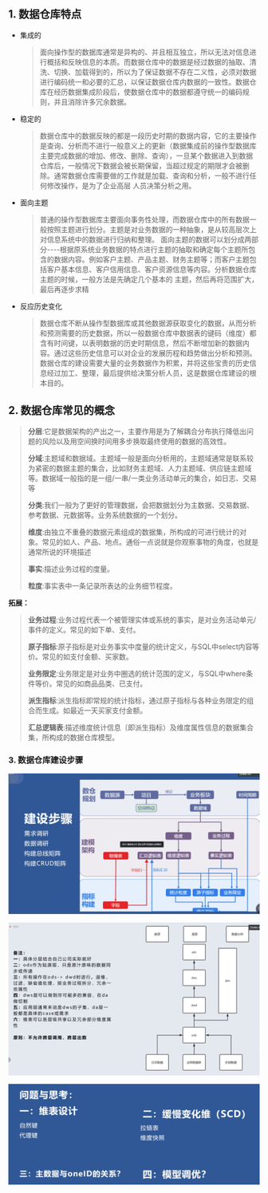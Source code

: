 ## 1. 数据仓库特点

- 集成的

  > 面向操作型的数据库通常是异构的、并且相互独立，所以无法对信息进行概括和反映信息的本质。而数据仓库中的数据是经过数据的抽取、清洗、切换、加载得到的，所以为了保证数据不存在二义性，必须对数据进行编码统一和必要的汇总，以保证数据仓库内数据的一致性。数据仓库在经历数据集成阶段后，使数据仓库中的数据都遵守统一的编码规则，并且消除许多冗余数据。

- 稳定的

  > 数据仓库中的数据反映的都是一段历史时期的数据内容，它的主要操作是查询、分析而不进行一般意义上的更新（数据集成前的操作型数据库主要完成数据的增加、修改、删除、查询），一旦某个数据进入到数据仓库后，一般情况下数据会被长期保留，当超过规定的期限才会被删除。通常数据仓库需要做的工作就是加载、查询和分析，一般不进行任何修改操作，是为了企业高层 人员决策分析之用。

- 面向主题

  >  普通的操作型数据库主要面向事务性处理，而数据仓库中的所有数据一般按照主题进行划分。主题是对业务数据的一种抽象，是从较高层次上对信息系统中的数据进行归纳和整理。
  >   面向主题的数据可以划分成两部分----根据原系统业务数据的特点进行主题的抽取和确定每个主题所包含的数据内容。例如客户主题、产品主题、财务主题等；而客户主题包括客户基本信息、客户信用信息、客户资源信息等内容。分析数据仓库主题的时候，一般方法是先确定几个基本的 主题，然后再将范围扩大，最后再逐步求精

- 反应历史变化

  > 数据仓库不断从操作型数据库或其他数据源获取变化的数据，从而分析和预测需要的历史数据，所以一般数据仓库中数据表的键码（维度）都含有时间键，以表明数据的历史时期信息，然后不断增加新的数据内容。通过这些历史信息可以对企业的发展历程和趋势做出分析和预测。数据仓库的建设需要大量的业务数据作为积累，并将这些宝贵的历史信息经过加工、整理，最后提供给决策分析人员，这是数据仓库建设的根本目的。

## 2. 数据仓库常见的概念

> **分层**:它是数据架构的产出之一，主要作用是为了解耦合分布执行降低出问题的风险以及用空间换时间用多步换取最终使用的数据的高效性。
>
> **分域**:主题域和数据域。主题域一般是面向分析用的，主题域通常是联系较为紧密的数据主题的集合，比如财务主题域、人力主题域、供应链主题域等。数据域一般指的是一组/一串/一类业务活动单元的集合，如日志、交易等
>
> **分类**:我们一般为了更好的管理数据，会把数据划分为主数据、交易数据、参考数据、元数据等。业务系统数据的一个划分。
>
> **维度**:由独立不重叠的数据元素组成的数据集，所构成的可进行统计的对象。常见的如人、产品、地点。通俗一点说就是你观察事物的角度，也就是通常所说的环境描述
>
> **事实**:描述业务过程的度量。
>
> **粒度**:事实表中一条记录所表达的业务细节程度。

**拓展：**

> **业务过程**:业务过程代表一个被管理实体或系统的事实，是对业务活动单元/事件的定义。常见的如下单、支付。
>
> **原子指标**:原子指标是对业务事实中度量的统计定义，与SQL中select内容等价。常见的如支付金额、买家数。
>
> **业务限定**:业务限定是对业务中圈选的统计范围的定义，与SQL中where条件等价。常见的如商品品类、已支付。
>
> **派生指标**:派生指标即常规的统计指标，通过原子指标与各种业务限定的组合而生成。如最近一天买家支付金额。
>
> **汇总逻辑表**:描述维度统计信息〔即派生指标）及维度属性信息的数据集合集，所构成的数据仓库模型。

### 3. 数据仓库建设步骤

![image-20210825212138432](数仓-2021-08-25-857腾讯会议分享.assets/image-20210825212138432.png)

![image-20210825212716735](数仓-2021-08-25-857腾讯会议分享.assets/image-20210825212716735.png)

![image-20210825213153760](数仓-2021-08-25-857腾讯会议分享.assets/image-20210825213153760.png)

